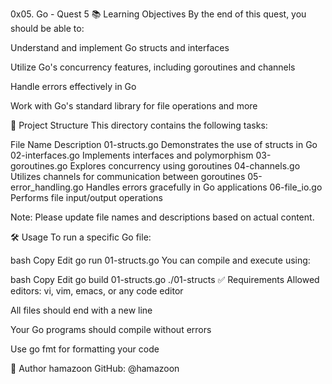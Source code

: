 0x05. Go - Quest 5
📚 Learning Objectives
By the end of this quest, you should be able to:

Understand and implement Go structs and interfaces

Utilize Go's concurrency features, including goroutines and channels

Handle errors effectively in Go

Work with Go's standard library for file operations and more

📁 Project Structure
This directory contains the following tasks:

File Name	Description
01-structs.go	Demonstrates the use of structs in Go
02-interfaces.go	Implements interfaces and polymorphism
03-goroutines.go	Explores concurrency using goroutines
04-channels.go	Utilizes channels for communication between goroutines
05-error_handling.go	Handles errors gracefully in Go applications
06-file_io.go	Performs file input/output operations

Note: Please update file names and descriptions based on actual content.

🛠️ Usage
To run a specific Go file:

bash
Copy
Edit
go run 01-structs.go
You can compile and execute using:

bash
Copy
Edit
go build 01-structs.go
./01-structs
✅ Requirements
Allowed editors: vi, vim, emacs, or any code editor

All files should end with a new line

Your Go programs should compile without errors

Use go fmt for formatting your code

🧠 Author
hamazoon
GitHub: @hamazoon
